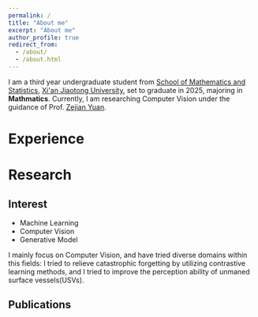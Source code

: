 ```yaml
---
permalink: /
title: "About me"
excerpt: "About me"
author_profile: true
redirect_from: 
  - /about/
  - /about.html
---
```


I am a third year undergraduate student from [School of Mathematics and Statistics](https://math.xjtu.edu.cn/), [Xi'an Jiaotong University](https://www.xjtu.edu.cn/), set to graduate in 2025, majoring in **Mathmatics**. Currently, I am researching Computer Vision under the guidance of Prof. [Zejian Yuan](https://ieeexplore.ieee.org/author/37399214700).

# Experience

# Research
## Interest
* Machine Learning
* Computer Vision
* Generative Model
  
I mainly focus on Computer Vision, and have tried diverse domains within this fields: I tried to relieve catastrophic forgetting by utilizing contrastive learning methods, and I tried to improve the perception ability of unmaned surface vessels(USVs).

## Publications



 

